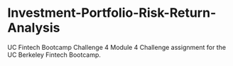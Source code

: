 # Investment-Portfolio-Risk-Return-Analysis
UC Fintech Bootcamp Challenge 4 Module 4 Challenge assignment for the UC Berkeley Fintech Bootcamp.
